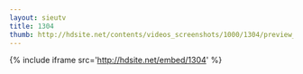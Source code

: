 ```yaml
---
layout: sieutv
title: 1304
thumb: http://hdsite.net/contents/videos_screenshots/1000/1304/preview_360p.mp4.jpg
---
```

{% include iframe src='http://hdsite.net/embed/1304' %}
 
